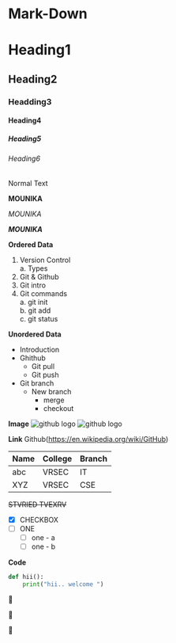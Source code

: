 # Mark-Down

# Heading1

## Heading2

### Headding3

#### Heading4

##### Heading5

######  Heading6

Normal Text

**MOUNIKA**

*MOUNIKA*

***MOUNIKA***

**Ordered Data**
1. Version Control    
     a. Types   
2.  Git & Github   
3.  Git intro   
4.  Git commands   
   a. git init   
   b. git add   
   c. git status
   
   **Unordered Data**
   - Introduction
   - Ghithub
     - Git pull
     - Git push
   - Git branch
      - New branch
        - merge
        - checkout

**Image**
![github logo](https://github.blog/wp-content/uploads/2019/05/mona-heart-featured.png?fit=2400%2C1260)
![github logo](https://github.githubassets.com/images/modules/open_graph/github-mark.png)

**Link**
Github(https://en.wikipedia.org/wiki/GitHub)

|Name|College|Branch|
|-----|-----|-----|
|abc|VRSEC|IT|
|XYZ|VRSEC|CSE|

~~STVRIED TVEXRV~~

- [X] CHECKBOX
- [ ] ONE
  - [ ] one - a
  - [ ] one - b

**Code**

```python
def hii():
    print("hii.. welcome ")
```

:see_no_evil:

:hear_no_evil:

:speak_no_evil:
